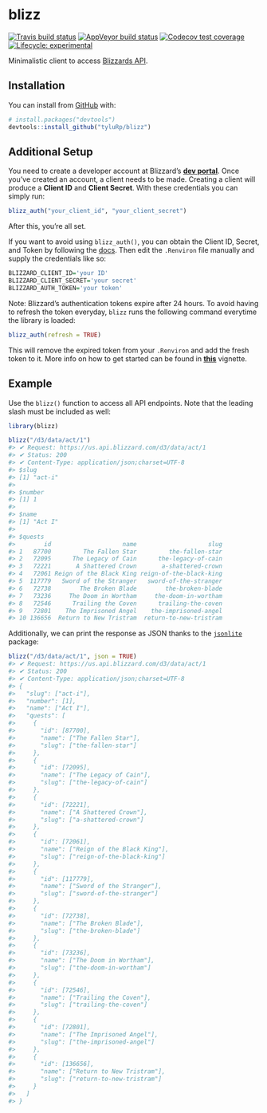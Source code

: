 
<!-- README.md is generated from README.Rmd. Please edit that file -->

# blizz

<!-- badges: start -->

[![Travis build
status](https://travis-ci.org/tyluRp/blizz.svg?branch=master)](https://travis-ci.org/tyluRp/blizz)
[![AppVeyor build
status](https://ci.appveyor.com/api/projects/status/github/tyluRp/blizz?branch=master&svg=true)](https://ci.appveyor.com/project/tyluRp/blizz)
[![Codecov test
coverage](https://codecov.io/gh/tyluRp/blizz/branch/master/graph/badge.svg)](https://codecov.io/gh/tyluRp/blizz?branch=master)
[![Lifecycle:
experimental](https://img.shields.io/badge/lifecycle-experimental-orange.svg)](https://www.tidyverse.org/lifecycle/#experimental)
<!-- badges: end -->

Minimalistic client to access [Blizzards
API](https://develop.battle.net/).

## Installation

You can install from [GitHub](https://github.com/) with:

``` r
# install.packages("devtools")
devtools::install_github("tyluRp/blizz")
```

## Additional Setup

You need to create a developer account at Blizzard’s [**dev
portal**](https://develop.battle.net/). Once you’ve created an account,
a client needs to be made. Creating a client will produce a **Client
ID** and **Client Secret**. With these credentials you can simply run:

``` r
blizz_auth("your_client_id", "your_client_secret")
```

After this, you’re all set.

If you want to avoid using `blizz_auth()`, you can obtain the Client ID,
Secret, and Token by following the
[docs](https://develop.battle.net/documentation/guides/getting-started).
Then edit the `.Renviron` file manually and supply the credentials like
so:

``` r
BLIZZARD_CLIENT_ID='your ID'
BLIZZARD_CLIENT_SECRET='your secret'
BLIZZARD_AUTH_TOKEN='your token'
```

Note: Blizzard’s authentication tokens expire after 24 hours. To avoid
having to refresh the token everyday, `blizz` runs the following command
everytime the library is loaded:

``` r
blizz_auth(refresh = TRUE)
```

This will remove the expired token from your `.Renviron` and add the
fresh token to it. More info on how to get started can be found in
[**this**](https://blizz.netlify.com/articles/auth.html) vignette.

## Example

Use the `blizz()` function to access all API endpoints. Note that the
leading slash must be included as well:

``` r
library(blizz)

blizz("/d3/data/act/1")
#> ✔ Request: https://us.api.blizzard.com/d3/data/act/1
#> ✔ Status: 200
#> ✔ Content-Type: application/json;charset=UTF-8
#> $slug
#> [1] "act-i"
#> 
#> $number
#> [1] 1
#> 
#> $name
#> [1] "Act I"
#> 
#> $quests
#>        id                    name                    slug
#> 1   87700         The Fallen Star         the-fallen-star
#> 2   72095      The Legacy of Cain      the-legacy-of-cain
#> 3   72221       A Shattered Crown       a-shattered-crown
#> 4   72061 Reign of the Black King reign-of-the-black-king
#> 5  117779   Sword of the Stranger   sword-of-the-stranger
#> 6   72738        The Broken Blade        the-broken-blade
#> 7   73236     The Doom in Wortham     the-doom-in-wortham
#> 8   72546      Trailing the Coven      trailing-the-coven
#> 9   72801    The Imprisoned Angel    the-imprisoned-angel
#> 10 136656  Return to New Tristram  return-to-new-tristram
```

Additionally, we can print the response as JSON thanks to the
[`jsonlite`](https://github.com/jeroen/jsonlite) package:

``` r
blizz("/d3/data/act/1", json = TRUE)
#> ✔ Request: https://us.api.blizzard.com/d3/data/act/1
#> ✔ Status: 200
#> ✔ Content-Type: application/json;charset=UTF-8
#> {
#>   "slug": ["act-i"],
#>   "number": [1],
#>   "name": ["Act I"],
#>   "quests": [
#>     {
#>       "id": [87700],
#>       "name": ["The Fallen Star"],
#>       "slug": ["the-fallen-star"]
#>     },
#>     {
#>       "id": [72095],
#>       "name": ["The Legacy of Cain"],
#>       "slug": ["the-legacy-of-cain"]
#>     },
#>     {
#>       "id": [72221],
#>       "name": ["A Shattered Crown"],
#>       "slug": ["a-shattered-crown"]
#>     },
#>     {
#>       "id": [72061],
#>       "name": ["Reign of the Black King"],
#>       "slug": ["reign-of-the-black-king"]
#>     },
#>     {
#>       "id": [117779],
#>       "name": ["Sword of the Stranger"],
#>       "slug": ["sword-of-the-stranger"]
#>     },
#>     {
#>       "id": [72738],
#>       "name": ["The Broken Blade"],
#>       "slug": ["the-broken-blade"]
#>     },
#>     {
#>       "id": [73236],
#>       "name": ["The Doom in Wortham"],
#>       "slug": ["the-doom-in-wortham"]
#>     },
#>     {
#>       "id": [72546],
#>       "name": ["Trailing the Coven"],
#>       "slug": ["trailing-the-coven"]
#>     },
#>     {
#>       "id": [72801],
#>       "name": ["The Imprisoned Angel"],
#>       "slug": ["the-imprisoned-angel"]
#>     },
#>     {
#>       "id": [136656],
#>       "name": ["Return to New Tristram"],
#>       "slug": ["return-to-new-tristram"]
#>     }
#>   ]
#> }
```
